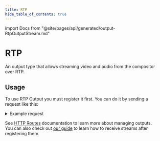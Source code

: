 ```yaml
---
title: RTP
hide_table_of_contents: true
---
```


import Docs from "@site/pages/api/generated/output-RtpOutputStream.md"

# RTP

An output type that allows streaming video and audio from the compositor over RTP.

## Usage

To use RTP Output you must register it first. You can do it by sending a request like this:

<details>
    <summary>Example request</summary>

    ```http
    POST: /api/output/:output_id/register
    Content-Type: application/json
    ```

    ```js
    {
      "type": "rtp_stream",
      "transport_protocol": "tcp_server",
      "port": 9003,
      "video": {
        "resolution": { "width": 1280, "height": 720 },
        "encoder": {
          "type": "ffmpeg_h264",
          "preset": "ultrafast",
        },
        "initial": {
          "root": {
            "type": "view",
            "background_color_rgba": "#4d4d4dff"
          }
        }
      },
      "audio": {
        "encoder": {
          "type": "opus",
          "channels": "mono",
        },
        "initial": {
          "inputs": [{ "input_id": "input_1" }]
        }
      }
    }
    ```
</details>

See [HTTP Routes](../routes.md#outputs-configuration) documentation to learn more about managing outputs.
You can also check out [our guide](../../guides/receive-output.md) to learn how to receive streams after registering them.

<Docs />
